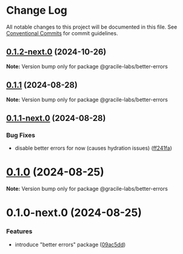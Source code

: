 # Change Log

All notable changes to this project will be documented in this file.
See [Conventional Commits](https://conventionalcommits.org) for commit guidelines.

## [0.1.2-next.0](https://github.com/gracile-web/gracile/compare/@gracile-labs/better-errors@0.1.1...@gracile-labs/better-errors@0.1.2-next.0) (2024-10-26)

**Note:** Version bump only for package @gracile-labs/better-errors

## [0.1.1](https://github.com/gracile-web/gracile/compare/@gracile-labs/better-errors@0.1.1-next.0...@gracile-labs/better-errors@0.1.1) (2024-08-28)

**Note:** Version bump only for package @gracile-labs/better-errors

## [0.1.1-next.0](https://github.com/gracile-web/gracile/compare/@gracile-labs/better-errors@0.1.0...@gracile-labs/better-errors@0.1.1-next.0) (2024-08-28)

### Bug Fixes

* disable better errors for now (causes hydration issues) ([ff241fa](https://github.com/gracile-web/gracile/commit/ff241faada5ccd5343ee97c4ba776ba49ace8496))

# [0.1.0](https://github.com/gracile-web/gracile/compare/@gracile-labs/better-errors@0.1.0-next.0...@gracile-labs/better-errors@0.1.0) (2024-08-25)

**Note:** Version bump only for package @gracile-labs/better-errors

# 0.1.0-next.0 (2024-08-25)

### Features

* introduce "better errors" package ([09ac5dd](https://github.com/gracile-web/gracile/commit/09ac5dd2d011a84716b2a53a4df996360cad6dee))
